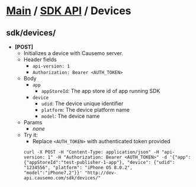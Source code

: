 [Main](https://github.com/Causemo/api-doc/blob/master/README.md) / [SDK API](https://github.com/Causemo/api-doc/blob/master/sections/api/1/sdk/README.md) / Devices
====================

##  sdk/devices/
  - **[POST]**
    - Initializes a device with Causemo server. 
    - Header fields
      - `api-version: 1`
      - `Authorization: Bearer <AUTH_TOKEN>`
    - Body
      - `app`
        - `appStoreId`: The app store id of app running SDK 
      - `device`
        - `udid`: The device unique identifier
        - `platform`: The device platform name
        - `model`: The device name
    - Params
      - _none_ 
    - Try it:
      - Replace `<AUTH_TOKEN>` with authenticated token provided
      ```
      curl -X POST -H "Content-Type: application/json" -H "api-version: 1" -H "Authorization: Bearer <AUTH_TOKEN>" -d '{"app": {"appStoreId":"test-publisher-1-app"}, "device": {"udid": "1234556", "platform": "iPhone OS 8.0.2", "model":"iPhone7,2"}}' "http://dev-api.causemo.com/sdk/devices/"
      ```
